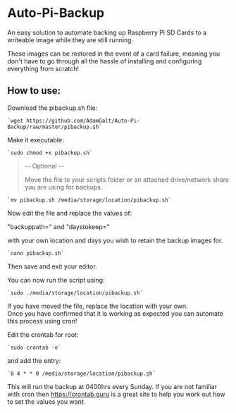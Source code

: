# Auto-Pi-Backup
An easy solution to automate backing up Raspberry Pi SD Cards to a writeable image while they are still running.

These images can be restored in the event of a card failure, meaning you don't have to go through all the hassle of installing and configuring everything from scratch!

## How to use:

Download the pibackup.sh file:

    `wget https://github.com/AdamGalt/Auto-Pi-Backup/raw/master/pibackup.sh`

Make it executable:

    `sudo chmod +x pibackup.sh`

> -- Optional --
>
> Move the file to your scripts folder or an attached drive/network share you are using for backups. 

    `mv pibackup.sh /media/storage/location/pibackup.sh`

Now edit the file and replace the values of:

"backuppath="  and  "daystokeep="

with your own location and days you wish to retain the backup images for. 

    `nano pibackup.sh`

Then save and exit your editor.

You can now run the script using:

    `sudo ./media/storage/location/pibackup.sh`
If you have moved the file, replace the location with your own.    
Once you have confirmed that it is working as expected you can automate this process using cron!

Edit the crontab for root:

    `sudo crontab -e`

and add the entry:

    `0 4 * * 0 /media/storage/location/pibackup.sh`

This will run the backup at 0400hrs every Sunday. If you are not familiar with cron then https://crontab.guru is a great site to help you work out how to set the values you want.
